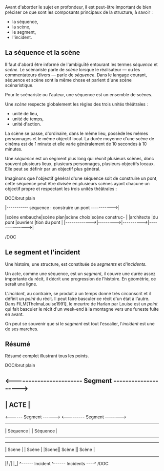 <!-- Page: #530 Précisions sémantiques -->

Avant d'aborder le sujet en profondeur, il est peut-être important de bien préciser ce que sont les composants principaux de la structure, à savoir :

* la séquence,
* la scène,
* le segment,
* l'incident.

## La séquence et la scène

Il faut d'abord être informé de l'ambiguïté entourant les termes *séquence* et *scène*. Le scénariste parle de *scène* lorsque le réalisateur — ou les commentateurs divers — parle de *séquence*. Dans le langage courant, séquence et scène sont la même chose et parlent d'une scène scénaristique.

Pour le scénariste ou l'auteur, une séquence est un ensemble de scènes.

Une *scène* respecte globalement les règles des trois unités théâtrales :

* unité de lieu,
* unité de temps,
* unité d'action.

La scène se passe, d'ordinaire, dans le même lieu, possède les mêmes personnages et le même objectif local. La durée moyenne d'une scène de cinéma est de 1 minute et elle varie généralement de 10 secondes à 10 minutes.

Une *séquence* est un segment plus long qui réunit plusieurs scènes, donc souvent plusieurs lieux, plusieurs personnages, plusieurs objectifs locaux. Elle peut se définir par un objectif plus général.

Imaginons que l'objectif général d'une séquence soit de construire un pont, cette séquence peut être divisée en plusieurs scènes ayant chacune un objectif propre et respectant les trois unités théâtrales :


DOC/brut plain

|----------- séquence : construire un pont ----------->|

|scène embauche|scène plan|scène choix|scène construc- |
|architecte    |du pont   |ouvriers   |tion du pont    |
|------------->|--------->|---------->|--------------->|

/DOC



## Le segment et l'incident

Une histoire, une structure, est constituée de *segments* et d'*incidents*.

Un acte, comme une séquence, est un *segment*, il couvre une durée assez importante du récit, il décrit une progression de l'histoire. En géométrie, ce serait une ligne.

L'*incident*, au contraire, se produit à un temps donné très circonscrit et il définit un *point* du récit. Il peut faire basculer ce récit d'un état à l'autre. Dans FILM[ThelmaLouise1991], le meurtre de Harlan par Louise est un *point* qui fait basculer le récit d'un week-end à la montagne vers une funeste fuite en avant.

On peut se souvenir que si le *segment* est tout l'escalier, l'*incident* est une de ses marches.

## Résumé

Résumé complet illustrant tous les points.

DOC/brut plain

 <----------------------- Segment -------------------->
 ------------------------------------------------------
|                        ACTE                          |
 ------------------------------------------------------

 <------ Segment ------>   <--------- Segment -------->
 -----------------------   ----------------------------
|        Séquence       | |         Séquence           |
 -----------------------   ----------------------------
 --------   ------------   -----  -------  ------------
|  Scène | |    Scène   | |Scène|| Scène ||   Scène    |
 --------   ------------   -----  -------  ------------
   |_|                      |_|                   |_|
    ^------ Incident         ^------ Incidents ----^
/DOC